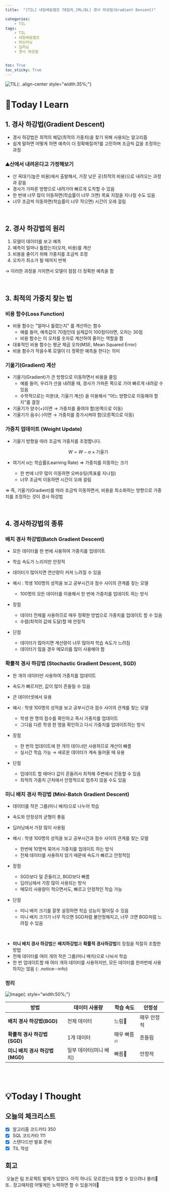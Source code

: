 ```yaml
---
title:  "[TIL] 내일배움캠프 78일차_[ML/DL] 경사 하강법(Gradient Descent)" 

categories: 
    - TIL
tags: 
    - TIL
    - 내일배움캠프
    - 머신러닝
    - 딥러닝
    - 경사 하강법


toc: True
toc_sticky: True
---
```


![TIL](/assets/images/TIL2.png){: .align-center style="width:35%;"}

# 👀Today I Learn
## 1. 경사 하강법(Gradient Descent)

- 경사 하강법은 최적의 해답(최적의 가중치)을 찾기 위해 사용되는 알고리즘
- 쉽게 말하면 어떻게 하면 예측이 더 정확해질까?를 고민하며 조금씩 값을 조정하는 과정

### ⛰️산에서 내려온다고 가정해보기

- 산 꼭대기(높은 비용)에서 출발해서, 가장 낮은 곳(최적의 비용)으로 내려오는 과정과 같음
- 경사가 가파른 방향으로 내려가야 빠르게 도착할 수 있음
- 한 번에 너무 많이 이동하면(학습률이 너무 크면) 목표 지점을 지나칠 수도 있음
- 너무 조금씩 이동하면(학습률이 너무 작으면) 시간이 오래 걸림

<br>

## 2. 경사 하강법의 원리

1. 모델이 데이터를 보고 예측
2. 예측이 얼마나 틀렸는지(오차, 비용)를 계산
3. 비용을 줄이기 위해 가중치를 조금씩 조정
4. 오차가 최소가 될 때까지 반복

→ 이러한 과정을 거치면서 모델이 점점 더 정확한 예측을 함

<br>

## 3. 최적의 가중치 찾는 법

### 비용 함수(Loss Function)

- 비용 함수는 "얼마나 틀렸는지" 를 계산하는 함수
    - 예를 들어, 예측값이 70점인데 실제값이 100점이라면, 오차는 30점
    - 비용 함수는 이 오차를 숫자로 계산하여 줄이는 역할을 함
- 대표적인 비용 함수는 평균 제곱 오차(MSE, Mean Squared Error)
- 비용 함수가 작을수록 모델이 더 정확한 예측을 한다는 의미

### 기울기(Gradient) 계산

- 기울기(Gradient)가 큰 방향으로 이동하면서 비용을 줄임
    - 예를 들어, 우리가 산을 내려올 때, 경사가 가파른 쪽으로 가야 빠르게 내려갈 수 있음
    - 수학적으로는 미분(∂, 기울기 계산) 을 이용해서 "어느 방향으로 이동해야 할지"를 결정
- 기울기가 양수(+)이면 → 가중치를 줄여야 함(왼쪽으로 이동)
- 기울기가 음수(-)이면 → 가중치를 증가시켜야 함(오른쪽으로 이동)

### 가중치 업데이트 (Weight Update)

- 기울기 방향을 따라 조금씩 가중치를 조정합니다.
    
    $$
    W = W - \alpha \times \text{기울기}
    $$
    
- 여기서 α는 학습률(Learning Rate) ⇒ 가중치를 이동하는 크기
    - 한 번에 너무 많이 이동하면 오버슈팅(목표를 지나침)
    - 너무 조금씩 이동하면 시간이 오래 걸림

⇒ 즉, 기울기(Gradient)를 따라 조금씩 이동하면서, 비용을 최소화하는 방향으로 가중치를 조정하는 것이 경사 하강법

<br>

## 4. 경사하강법의 종류

### 배치 경사 하강법(Batch Gradient Descent)

- 모든 데이터를 한 번에 사용하여 가중치를 업데이트
- 학습 속도가 느리지만 안정적
- 데이터가 많아지면 연산량이 커져 느려질 수 있음

- 예시 : 학생 100명의 성적을 보고 공부시간과 점수 사이의 관계를 찾는 모델
    - 100명의 모든 데이터를 이용해서 한 번에 가중치를 업데이트 하는 방식

- 장점
    - 데이터 전체를 사용하므로 매우 정확한 방법으로 가중치를 업데이트 할 수 있음
    - 수렴(최적의 값에 도달)할 때 안정적
- 단점
    - 데이터가 많아지면 계산량이 너무 많아져 학습 속도가 느려짐
    - 데이터가 많을 경우 메모리를 많이 사용해야 함

### 확률적 경사 하강법 (Stochastic Gradient Descent, SGD)

- 한 개의 데이터만 사용하여 가중치를 업데이트
- 속도가 빠르지만, 값이 많이 흔들릴 수 있음
- 큰 데이터셋에서 유용

- 예시 : 학생 100명의 성적을 보고 공부시간과 점수 사이의 관계를 찾는 모델
    - 학생 한 명의 점수를 확인하고 즉시 가중치를 업데이트
    - 그다음 다른 학생 한 명을 확인하고 다시 가중치를 업데이트하는 방식

- 장점
    - 한 번의 업데이트에 한 개의 데이너만 사용하므로 계산이 빠름
    - 실시간 학습 가능 → 새로운 데이터가 계속 들어올 때 유용
- 단점
    - 업데이트 할 때마다 값이 흔들려서 최적해 주변에서 진동할 수 있음
    - 최적의 가중치 근처에서 안정적으로 멈추지 않을 수도 있음

### 미니 배치 경사 하강법 (Mini-Batch Gradient Descent)

- 데이터를 작은 그룹(미니 배치)으로 나누어 학습
- 속도와 안정성의 균형이 좋음
- 딥러닝에서 가장 많이 사용됨

- 예시 : 학생 100명의 성적을 보고 공부시간과 점수 사이의 관계를 찾는 모델
    - 한번에 10명씩 묶어서 가중치를 업데이트 하는 방식
    - 전체 데이터를 사용하지 않기 때문에 속도가 빠르고 안정적임

- 장점
    - SGD보다 덜 흔들리고, BGD보다 빠름
    - 딥러닝에서 가장 많이 사용되는 방식
    - 메모리 사용량이 적으면서도, 빠르고 안정적인 학습 가능
- 단점
    - 미니 배치 크기를 잘못 설정하면 학습 성능이 떨어질 수 있음
    - 미니 배치 크기가 너무 작으면 SGD처럼 불안정해지고, 너무 크면 BGD처럼 느려질 수 있음


<br>

- **미니 배치 경사 하강법**은 **배치하강법**과 **확률적 경사하강법**의 장점을 적절히 조합한 방법
- 전체 데이터를 여러 개의 작은 그룹(미니 배치)으로 나눠서 학습
- 한 번 업데이트할 때 여러 개의 데이터를 사용하지만, 모든 데이터를 한꺼번에 사용하지는 않음
{: .notice--info}

### 정리

![Image](https://github.com/user-attachments/assets/caf942d8-43ed-4a49-837c-7294b9056e0a){: style="width:50%;"}

| **방법** | **데이터 사용량** | **학습 속도** | **안정성** |
| --- | --- | --- | --- |
| **배치 경사 하강법(BGD)** | 전체 데이터 | 느림🐢 | 매우 안정적 |
| **확률적 경사 하강법 (SGD)** | 1개 데이터 | 매우 빠름🔥 | 흔들림 |
| **미니 배치 경사 하강법(MGD)** | 일부 데이터(미니 배치) | 빠름🐇 | 안정적 |

<br>
<br>

# 💡Today I Thought

## 오늘의 체크리스트
- [x]  알고리즘 코드카타 350
- [x]  SQL 코드카타 111
- [x]  스탠다드반 발표 준비
- [x]  TIL 작성

## 회고
&nbsp;오늘은 팀 프로젝트 발제가 있었다. 아직 하나도 모르겠는데 잘할 수 있으려나 몰라🫠 또.. 장고때처럼 어떻게든 노력하면 할 수 있을거야💪